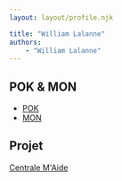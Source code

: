 ```yaml
---
layout: layout/profile.njk

title: "William Lalanne"
authors:
    - "William Lalanne"
---
```



## POK & MON

* [POK](./pok)
* [MON](./mon)

## Projet

[Centrale M'Aide](../../../projets/2023-2024/Centrale%20M%27Aide)
